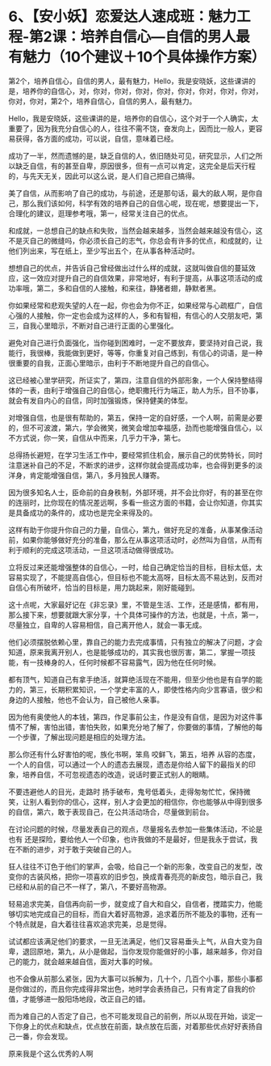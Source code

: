 # 6、【安小妖】恋爱达人速成班：魅力工程-第2课：培养自信心—自信的男人最有魅力（10个建议＋10个具体操作方案）

第2个，培养自信心，自信的男人，最有魅力，Hello，我是安晓妖，这些课讲的是，培养你的自信心，对，你对，你对，你对，你对，你对，你对，你对，你对，你对，你对，第2个，培养自信心，自信的男人，最有魅力。

Hello，我是安晓妖，这些课讲的是，培养你的自信心，这个对于一个人确实，太重要了，因为我充分自信心的人，往往不需不饶，奋发向上，因而比一般人，更容易获得，各方面的成功，可以说，自信，意味着已经。

成功了一半，然而遗憾的是，缺乏自信的人，依旧随处可见，研究显示，人们之所以缺乏自信，有的甚至自卑，原因很多，但有一点可以肯定，这完全是后天行程的，与先天无关，因此可以这么说，是人们自己把自己搞得。

美了自信，从而影响了自己的成功，与前途，还是那句话，最大的敌人啊，是你自己，那么我们该如何，科学有效的培养自己的自信心呢，现在呢，想要提出一下，合理化的建议，逛理参考哦，第一，经常关注自己的优点。

和成就，一总想自己的缺点和失败，当然会越来越多，当然会越来越没有信心，这不是灭自己的微缝吗，你必须长自己的志气，你总会有许多的优点，和成就的，让他们列出来，写在纸上，至少写出五个，在从事各种活动时。

想想自己的优点，并告诉自己曾经做出过什么样的成就，这就叫做自信的蔓延效应，这一效应对提升自己的自信效果，非常地好，有利于提高，从事这项活动的成功率哦，第二，多和自信的人接触，和来往，静猪者翅，静默者黑。

你如果经常和悲观失望的人在一起，你也会为你不正，如果经常与心疏框广，自信心强的人接触，你一定也会成为这样的人，多和有智相，有信心的人交朋友吧，第三，自我心里暗示，不断对自己进行正面的心里强化。

避免对自己进行负面强化，当你碰到困难时，一定不要放弃，要坚持对自己说，我能行，我很棒，我能做到更好，等等，你重复对自己练到，有信心的词语，是一种很重要的自我，正面心里暗示，由利于不断地提升自己的自信心。

这已经被心里学研究，所证实了，第四，注意自信的外部形象，一个人保持整结得体的一表，由利于增强自己的自信心，绝职撒托行为端正，助人为乐，目不协事，就会有发自内心的自信，同时加强锻炼，保持健美的体型。

对增强自信，也是很有帮助的，第五，保持一定的自好感，一个人啊，前需是必要的，但不可波渡，第六，学会微笑，微笑会增加幸福感，劲而也能增强自信心，以不方式说，你一笑，自信从中而来，几乎力干净，第七。

总得扬长避短，在学习生活工作中，要经常抓住机会，展示自己的优势特长，同时注意迷补自己的不足，不断求的进步，这样你就会提高成功率，也会得到更多的淡洋身，肯定能增强自信，第八，多月独民人赚寄。

因为很多知名人士，臣命前的自身秩制，外部环境，并不会比你好，有的甚至在你的连丽时，比你现在的情况差远啊，多看一些这方面的书籍，会让你知道，你其实是具备成功的条件的，成功也是完全来得及的。

这样有助于你提升你自己的力量，自信心，第九，做好充足的准备，从事某像活动前，如果你能够做好充分的准备，那么在从事这项活动时，必然叫为自信，从而有利于顺利的完成这项活动，一旦这项活动做得很成功。

立将反过来还能增强整体的自信心，一时，给自己确定恰当的目标，目标太低，太容易实现了，不能提高自信心，但目标也不能太高呀，目标太高不易达到，反而对自信心有所破坏，恰当的目标是，用力跳起来，刚好能碰到。

这十点呢，大家最好记在《非忘录》里，不管是生活、工作，还是感情，都有用，那么接下来，想要就跟大家分享，十个具体可操作的方法，也就是，十点，第一，尽量独立，自卑的人容易相信，自己离开他人，就会一事无成。

他们必须摆脱依赖心里，靠自己的能力去完成事情，只有独立的解决了问题，才会知道，原来我离开别人，也是能够成功的，其实我也很厉害，第二，掌握一项技能，有一技棒身的人，任何时候都不容易露气，因为他在任何时候。

都有顶气，知道自己有拿手绝活，就算绝活现在不能用，但至少他也是有自学的能力的，第三，长期积累知识，一个学史丰富的人，即使性格内向少言寡语，很少和身边的人接触，他也不会认为，自己被他人亲事。

因为他有奥使他人的本钱，第四，作足事前公主，作是没有自信，是因为对这件事情不了解，害怕出错，害怕失败，如果充分地了解了，你要做的事情，了解他的每一个步骤，了解出现问题是相应的处理方法。

那么你还有什么好害怕的呢，族化书啊，笨鳥 咬鲜飞，第五，培养 从容的态度，一个人的自信，可以通过一个人的遗态去展现，遗态是你给人留下的最指关的印象，培养自信，不可忽视遗态的改造，说话时要正式别人的眼睛。

不要违避他人的目光，走路时 扬手破布，鬼号低着头，走得匆匆忙忙，保持微笑，让别人看到你的信心，这样，别人才会更加的相信你，你也能够从中得到很多的自信，第六，敢于表现自己，在公共活动场合，尽量做到前台。

在讨论问题的时候，尽量发表自己的观点，尽量报名去参加一些集体活动，不论是也有 还是探险，要给他人一个印象，也许我做的不是最好，但是我永于尝试，我在不断的进步，对于敢于突破自己的人。

狂人往往不订色于他们的掌声，会吸，给自己一个新的形象，改变自己的发型，改变你的古装风格，把你一项喜欢的旧步包，换成青春亮亮的新皮包，暗示自己，我已经和从前的自己不一样了，第八，不要好高物源。

轻易追求完美，自信再向前一步，就变成了自大和自父，自信者，搅踏实力，他能够切实地完成自己的目标，而自大着好高物源，追求着历所不能及的事物，还有一个特点就是，自大着往往喜欢追求完美，总是觉得。

试试都应该满足他们的要求，一旦无法满足，他们又容易垂头上气，从自大变为自卑，退回原地，第九，从小是做起，当你发现你能做好的小事，越来越多，你对自己的能力，就会越来越自信，面对大事的时候。

也不会像从前那么紧张，因为大事可以拆解为，几十个，几百个小事，那些小事都是你做过的，而且你完成得非常出色，地时学会表扬自己，只有肯定了自我的价值，才能够进一股阳场地段，改正自己的错。

而为难自己的人否定了自己，也不可能发现自己的前例，所以从现在开始，谈定一下你身上的优点和缺点，优点放在前面，缺点放在后面，对着那些优点好好表扬自己一番，你会发现。

原来我是个这么优秀的人啊
